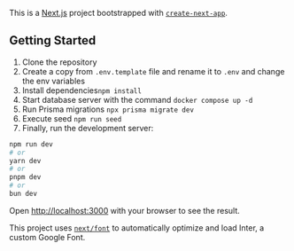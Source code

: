 This is a [Next.js](https://nextjs.org/) project bootstrapped with [`create-next-app`](https://github.com/vercel/next.js/tree/canary/packages/create-next-app).

## Getting Started
1. Clone the repository
2. Create a copy from ```.env.template``` file and rename it to ```.env``` and  change the env variables
3. Install dependencies```npm install```
4. Start database server with the command ```docker compose up -d```
5. Run Prisma migrations ```npx prisma migrate dev```
6. Execute seed ```npm run seed```
7. Finally, run the development server:

```bash
npm run dev
# or
yarn dev
# or
pnpm dev
# or
bun dev
```

Open [http://localhost:3000](http://localhost:3000) with your browser to see the result.


This project uses [`next/font`](https://nextjs.org/docs/basic-features/font-optimization) to automatically optimize and load Inter, a custom Google Font.

